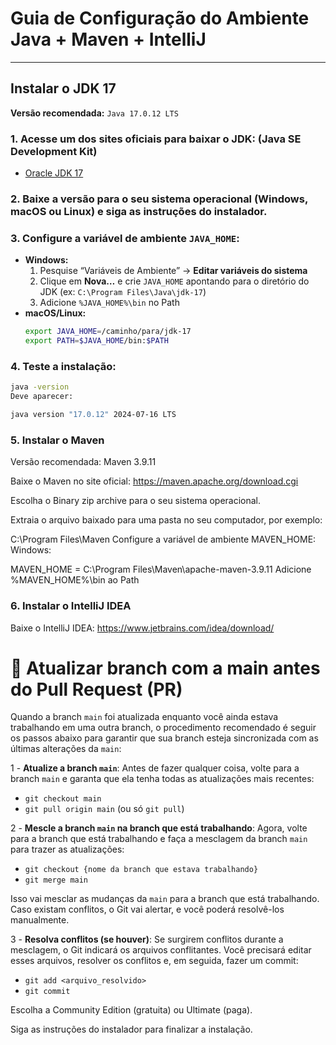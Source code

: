 # Guia de Configuração do Ambiente Java + Maven + IntelliJ

---

##  Instalar o JDK 17

**Versão recomendada:** `Java 17.0.12 LTS`  

### 1. Acesse um dos sites oficiais para baixar o JDK:   (Java SE Development Kit)
   - [Oracle JDK 17](https://www.oracle.com/java/technologies/javase/jdk17-archive-downloads.html)  


### 2. Baixe a versão para o seu sistema operacional (Windows, macOS ou Linux) e siga as instruções do instalador.  

### 3. Configure a variável de ambiente `JAVA_HOME`:  
   - **Windows:**  
     1. Pesquise “Variáveis de Ambiente” → **Editar variáveis do sistema**  
     2. Clique em **Nova…** e crie `JAVA_HOME` apontando para o diretório do JDK (ex: `C:\Program Files\Java\jdk-17`)  
     3. Adicione `%JAVA_HOME%\bin` no Path 
   - **macOS/Linux:**  
     ```bash
     export JAVA_HOME=/caminho/para/jdk-17
     export PATH=$JAVA_HOME/bin:$PATH
     ```

### 4. Teste a instalação:  
```bash
java -version
Deve aparecer:

java version "17.0.12" 2024-07-16 LTS

```
### 5. Instalar o Maven
Versão recomendada: Maven 3.9.11

Baixe o Maven no site oficial: https://maven.apache.org/download.cgi

Escolha o Binary zip archive para o seu sistema operacional.

Extraia o arquivo baixado para uma pasta no seu computador, por exemplo:

C:\Program Files\Maven
Configure a variável de ambiente MAVEN_HOME:
Windows:

MAVEN_HOME = C:\Program Files\Maven\apache-maven-3.9.11
Adicione %MAVEN_HOME%\bin ao Path


### 6. Instalar o IntelliJ IDEA
Baixe o IntelliJ IDEA: https://www.jetbrains.com/idea/download/

# 🔄 Atualizar branch com a main antes do Pull Request (PR)
Quando a branch `main` foi atualizada enquanto você ainda estava trabalhando em uma outra branch, o procedimento recomendado é seguir os passos abaixo para garantir que sua branch esteja sincronizada com as últimas alterações da `main`:

1 - **Atualize a branch `main`**: Antes de fazer qualquer coisa, volte para a branch `main` e garanta que ela tenha todas as atualizações mais recentes:
- `git checkout main` 
- `git pull origin main` (ou só `git pull`)

2 - **Mescle a branch `main` na branch que está trabalhando**: Agora, volte para a branch que está trabalhando e faça a mesclagem da branch `main` para trazer as atualizações:

- `git checkout {nome da branch que estava trabalhando}`
- `git merge main`

Isso vai mesclar as mudanças da `main` para a branch que está trabalhando. Caso existam conflitos, o Git vai alertar, e você poderá resolvê-los manualmente.

3 - **Resolva conflitos (se houver)**: Se surgirem conflitos durante a mesclagem, o Git indicará os arquivos conflitantes. Você precisará editar esses arquivos, resolver os conflitos e, em seguida, fazer um commit:
- `git add <arquivo_resolvido>` 
- `git commit`

Escolha a Community Edition (gratuita) ou Ultimate (paga).

Siga as instruções do instalador para finalizar a instalação.


